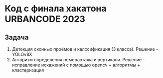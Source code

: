 # **Код с финала хакатона URBANCODE 2023**
## **Задача**
1. Детекция оконных проёмов и калссификация (3 класса). Решение - YOLOv8X
2. Алгоритм определения номераэтажа и вертикали. Решение - исправление искажений с помощью opencv + алгоритмы + кластеризация
